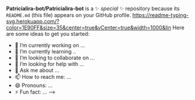 

**Patricialira-bot/Patricialira-bot** is a ✨ _special_ ✨ repository because its `README.md` (this file) appears on your GitHub profile.
https://readme-typing-svg.herokuapp.com/?color=1E90FF&size=35&center=true&vCenter=true&width=1000&lin
Here are some ideas to get you started:

- 🔭 I’m currently working on ...
- 🌱 I’m currently learning ..
- 👯 I’m looking to collaborate on ...
- 🤔 I’m looking for help with ...
- 💬 Ask me about ...
- 📫 How to reach me: ...
- 😄 Pronouns: ...
- ⚡ Fun fact: ...
-->
